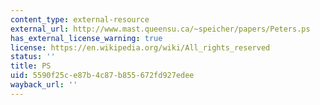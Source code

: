 ```yaml
---
content_type: external-resource
external_url: http://www.mast.queensu.ca/~speicher/papers/Peters.ps
has_external_license_warning: true
license: https://en.wikipedia.org/wiki/All_rights_reserved
status: ''
title: PS
uid: 5590f25c-e87b-4c87-b855-672fd927edee
wayback_url: ''
---
```

